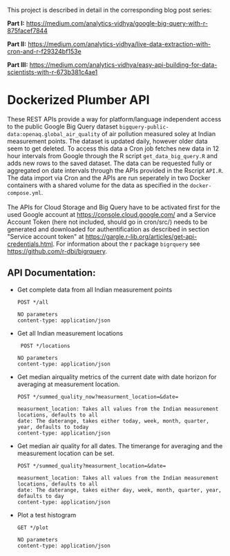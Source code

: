 This project is described in detail in the corresponding blog post series:

**Part I:** https://medium.com/analytics-vidhya/google-big-query-with-r-875facef7844 <p>
**Part II:** https://medium.com/analytics-vidhya/live-data-extraction-with-cron-and-r-f29324bf153e <p>
**Part III:** https://medium.com/analytics-vidhya/easy-api-building-for-data-scientists-with-r-673b381c4ae1


# Dockerized Plumber API

These REST APIs provide a way for platform/language independent access to the public Google Big Query dataset  `bigquery-public-data:openaq.global_air_quality` of air pollution measured soley at Indian measurement points. The dataset is updated daily, however older data seem to get deleted. To access this data a Cron job fetches new data in 12 hour intervals from Google through the R script `get_data_big_query.R` and adds new rows to the saved dataset. The data can be requested fully or aggregated on date intervals through the APIs provided in the Rscript `API.R`. The data import via Cron and the APIs are run seperately in two Docker containers with a shared volume for the data as specified in the `docker-compose.yml`.<br><br> The APIs for Cloud Storage and Big Query have to be activated first for the used Google account at https://console.cloud.google.com/ and a Service Account Token (here not included, should go in cron/src/) needs to be generated and downloaded for authentification as described in section "Service account token" at https://gargle.r-lib.org/articles/get-api-credentials.html. For information about the r package `bigrquery`  see https://github.com/r-dbi/bigrquery. 


## API Documentation:  

- Get complete data from all Indian measurement points   

      POST */all

      NO parameters
      content-type: application/json 

- Get all Indian measurement locations 

       POST */locations

      NO parameters
      content-type: application/json  

- Get median airquality metrics of the current date with date horizon for averaging at measurement location.

      POST */summed_quality_now?measurment_location=&date=

      measurment_location: Takes all values from the Indian measurement locations, defaults to all
      date: The daterange, takes either today, week, month, quarter, year, defaults to today
      content-type: application/json   
      

- Get median air quality for all dates. The timerange for averaging and the measurement location can be set. 

      POST */summed_quality?measurment_location=&date=

      measurment_location: Takes all values from the Indian measurement locations, defaults to all
      date: The daterange, takes either day, week, month, quarter, year, defaults to day
      content-type: application/json  



- Plot a test histogram

      GET */plot

      NO parameters
      content-type: application/json  
